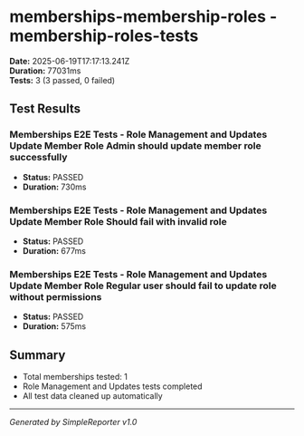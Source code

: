 # memberships-membership-roles - membership-roles-tests

**Date:** 2025-06-19T17:17:13.241Z  
**Duration:** 77031ms  
**Tests:** 3 (3 passed, 0 failed)

## Test Results


### Memberships E2E Tests - Role Management and Updates Update Member Role Admin should update member role successfully
- **Status:** PASSED
- **Duration:** 730ms



### Memberships E2E Tests - Role Management and Updates Update Member Role Should fail with invalid role
- **Status:** PASSED
- **Duration:** 677ms



### Memberships E2E Tests - Role Management and Updates Update Member Role Regular user should fail to update role without permissions
- **Status:** PASSED
- **Duration:** 575ms



## Summary

- Total memberships tested: 1
- Role Management and Updates tests completed
- All test data cleaned up automatically

---
*Generated by SimpleReporter v1.0*
